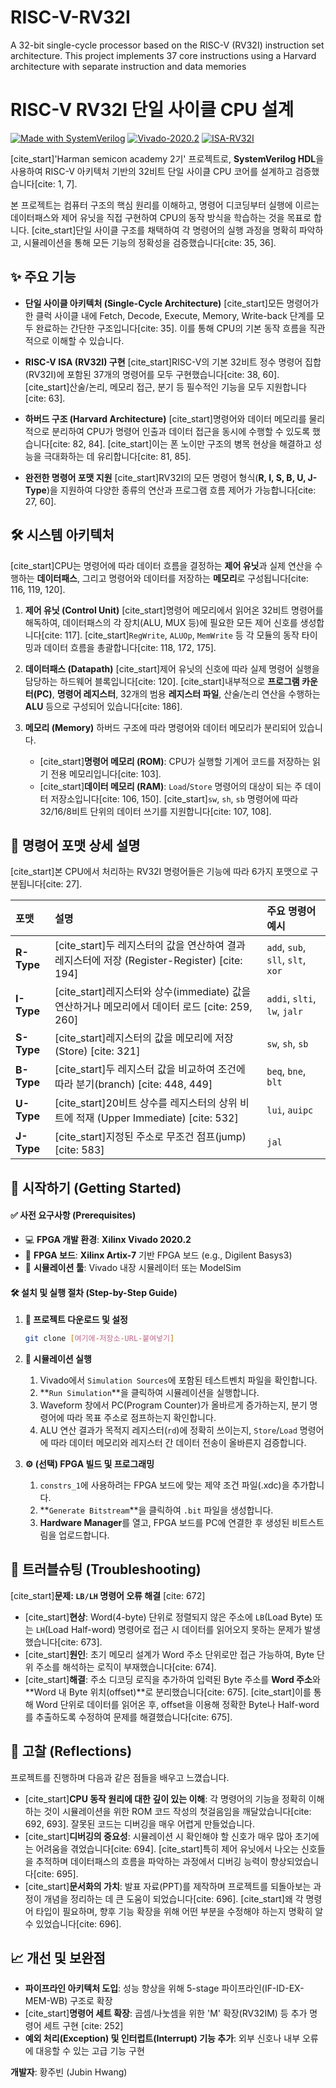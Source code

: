 # RISC-V-RV32I
A 32-bit single-cycle processor based on the RISC-V (RV32I) instruction set architecture. This project implements 37 core instructions using a Harvard architecture with separate instruction and data memories

# RISC-V RV32I 단일 사이클 CPU 설계

[![Made with SystemVerilog](https://img.shields.io/badge/Made%20with-SystemVerilog-1f425f.svg)](https://www.systemverilog.io/)
[![Vivado-2020.2](https://img.shields.io/badge/Vivado-2020.2-blue.svg)](https://www.xilinx.com/)
[![ISA-RV32I](https://img.shields.io/badge/ISA-RV32I-blue.svg)](https://riscv.org/technical/specifications/)

[cite_start]'Harman semicon academy 2기' 프로젝트로, **SystemVerilog HDL**을 사용하여 RISC-V 아키텍처 기반의 32비트 단일 사이클 CPU 코어를 설계하고 검증했습니다[cite: 1, 7].

본 프로젝트는 컴퓨터 구조의 핵심 원리를 이해하고, 명령어 디코딩부터 실행에 이르는 데이터패스와 제어 유닛을 직접 구현하여 CPU의 동작 방식을 학습하는 것을 목표로 합니다. [cite_start]단일 사이클 구조를 채택하여 각 명령어의 실행 과정을 명확히 파악하고, 시뮬레이션을 통해 모든 기능의 정확성을 검증했습니다[cite: 35, 36].

## ✨ 주요 기능

* **단일 사이클 아키텍처 (Single-Cycle Architecture)**
    [cite_start]모든 명령어가 한 클럭 사이클 내에 Fetch, Decode, Execute, Memory, Write-back 단계를 모두 완료하는 간단한 구조입니다[cite: 35]. 이를 통해 CPU의 기본 동작 흐름을 직관적으로 이해할 수 있습니다.

* **RISC-V ISA (RV32I) 구현**
    [cite_start]RISC-V의 기본 32비트 정수 명령어 집합(RV32I)에 포함된 37개의 명령어를 모두 구현했습니다[cite: 38, 60]. [cite_start]산술/논리, 메모리 접근, 분기 등 필수적인 기능을 모두 지원합니다[cite: 63].

* **하버드 구조 (Harvard Architecture)**
    [cite_start]명령어와 데이터 메모리를 물리적으로 분리하여 CPU가 명령어 인출과 데이터 접근을 동시에 수행할 수 있도록 했습니다[cite: 82, 84]. [cite_start]이는 폰 노이만 구조의 병목 현상을 해결하고 성능을 극대화하는 데 유리합니다[cite: 81, 85].

* **완전한 명령어 포맷 지원**
    [cite_start]RV32I의 모든 명령어 형식(**R, I, S, B, U, J-Type**)을 지원하여 다양한 종류의 연산과 프로그램 흐름 제어가 가능합니다[cite: 27, 60].

## 🛠️ 시스템 아키텍처

[cite_start]CPU는 명령어에 따라 데이터 흐름을 결정하는 **제어 유닛**과 실제 연산을 수행하는 **데이터패스**, 그리고 명령어와 데이터를 저장하는 **메모리**로 구성됩니다[cite: 116, 119, 120].

1.  **제어 유닛 (Control Unit)**
    [cite_start]명령어 메모리에서 읽어온 32비트 명령어를 해독하여, 데이터패스의 각 장치(ALU, MUX 등)에 필요한 모든 제어 신호를 생성합니다[cite: 117]. [cite_start]`RegWrite`, `ALUOp`, `MemWrite` 등 각 모듈의 동작 타이밍과 데이터 흐름을 총괄합니다[cite: 118, 172, 175].

2.  **데이터패스 (Datapath)**
    [cite_start]제어 유닛의 신호에 따라 실제 명령어 실행을 담당하는 하드웨어 블록입니다[cite: 120]. [cite_start]내부적으로 **프로그램 카운터(PC)**, **명령어 레지스터**, 32개의 범용 **레지스터 파일**, 산술/논리 연산을 수행하는 **ALU** 등으로 구성되어 있습니다[cite: 186].

3.  **메모리 (Memory)**
    하버드 구조에 따라 명령어와 데이터 메모리가 분리되어 있습니다.
    * [cite_start]**명령어 메모리 (ROM)**: CPU가 실행할 기계어 코드를 저장하는 읽기 전용 메모리입니다[cite: 103].
    * [cite_start]**데이터 메모리 (RAM)**: `Load`/`Store` 명령어의 대상이 되는 주 데이터 저장소입니다[cite: 106, 150]. [cite_start]`sw`, `sh`, `sb` 명령어에 따라 32/16/8비트 단위의 데이터 쓰기를 지원합니다[cite: 107, 108].

## 📖 명령어 포맷 상세 설명

[cite_start]본 CPU에서 처리하는 RV32I 명령어들은 기능에 따라 6가지 포맷으로 구분됩니다[cite: 27].

| 포맷       | 설명                                                                 | 주요 명령어 예시                  |
| :--------- | :------------------------------------------------------------------- | :-------------------------------- |
| **R-Type** | [cite_start]두 레지스터의 값을 연산하여 결과 레지스터에 저장 (Register-Register) [cite: 194] | `add`, `sub`, `sll`, `slt`, `xor`   |
| **I-Type** | [cite_start]레지스터와 상수(immediate) 값을 연산하거나 메모리에서 데이터 로드 [cite: 259, 260] | `addi`, `slti`, `lw`, `jalr`        |
| **S-Type** | [cite_start]레지스터의 값을 메모리에 저장 (Store) [cite: 321]                      | `sw`, `sh`, `sb`                  |
| **B-Type** | [cite_start]두 레지스터 값을 비교하여 조건에 따라 분기(branch) [cite: 448, 449]    | `beq`, `bne`, `blt`               |
| **U-Type** | [cite_start]20비트 상수를 레지스터의 상위 비트에 적재 (Upper Immediate) [cite: 532] | `lui`, `auipc`                    |
| **J-Type** | [cite_start]지정된 주소로 무조건 점프(jump) [cite: 583]                            | `jal`                             |


## 🚀 시작하기 (Getting Started)

#### ✅ 사전 요구사항 (Prerequisites)
* 💻 **FPGA 개발 환경**: **Xilinx Vivado 2020.2**
* 🤖 **FPGA 보드**: **Xilinx Artix-7** 기반 FPGA 보드 (e.g., Digilent Basys3)
* 🧪 **시뮬레이션 툴**: Vivado 내장 시뮬레이터 또는 ModelSim

#### 🛠️ 설치 및 실행 절차 (Step-by-Step Guide)

1.  **📂 프로젝트 다운로드 및 설정**
    ```bash
    git clone [여기에-저장소-URL-붙여넣기]
    ```

2.  **🧪 시뮬레이션 실행**
    1.  Vivado에서 `Simulation Sources`에 포함된 테스트벤치 파일을 확인합니다.
    2.  **`Run Simulation`**을 클릭하여 시뮬레이션을 실행합니다.
    3.  Waveform 창에서 PC(Program Counter)가 올바르게 증가하는지, 분기 명령어에 따라 목표 주소로 점프하는지 확인합니다.
    4.  ALU 연산 결과가 목적지 레지스터(`rd`)에 정확히 쓰이는지, `Store`/`Load` 명령어에 따라 데이터 메모리와 레지스터 간 데이터 전송이 올바른지 검증합니다.

3.  **⚙️ (선택) FPGA 빌드 및 프로그래밍**
    1.  `constrs_1`에 사용하려는 FPGA 보드에 맞는 제약 조건 파일(.xdc)을 추가합니다.
    2.  **`Generate Bitstream`**을 클릭하여 `.bit` 파일을 생성합니다.
    3.  **Hardware Manager**를 열고, FPGA 보드를 PC에 연결한 후 생성된 비트스트림을 업로드합니다.

## 🔧 트러블슈팅 (Troubleshooting)

[cite_start]**문제: `LB/LH` 명령어 오류 해결** [cite: 672]
* [cite_start]**현상**: Word(4-byte) 단위로 정렬되지 않은 주소에 `LB`(Load Byte) 또는 `LH`(Load Half-word) 명령어로 접근 시 데이터를 읽어오지 못하는 문제가 발생했습니다[cite: 673].
* [cite_start]**원인**: 초기 메모리 설계가 Word 주소 단위로만 접근 가능하여, Byte 단위 주소를 해석하는 로직이 부재했습니다[cite: 674].
* [cite_start]**해결**: 주소 디코딩 로직을 추가하여 입력된 Byte 주소를 **Word 주소**와 **Word 내 Byte 위치(offset)**로 분리했습니다[cite: 675]. [cite_start]이를 통해 Word 단위로 데이터를 읽어온 후, offset을 이용해 정확한 Byte나 Half-word를 추출하도록 수정하여 문제를 해결했습니다[cite: 675].

## 🤔 고찰 (Reflections)

프로젝트를 진행하며 다음과 같은 점들을 배우고 느꼈습니다.
* [cite_start]**CPU 동작 원리에 대한 깊이 있는 이해**: 각 명령어의 기능을 정확히 이해하는 것이 시뮬레이션을 위한 ROM 코드 작성의 첫걸음임을 깨달았습니다[cite: 692, 693]. 잘못된 코드는 디버깅을 매우 어렵게 만들었습니다.
* [cite_start]**디버깅의 중요성**: 시뮬레이션 시 확인해야 할 신호가 매우 많아 초기에는 어려움을 겪었습니다[cite: 694]. [cite_start]특히 제어 유닛에서 나오는 신호들을 추적하며 데이터패스의 흐름을 파악하는 과정에서 디버깅 능력이 향상되었습니다[cite: 695].
* [cite_start]**문서화의 가치**: 발표 자료(PPT)를 제작하며 프로젝트를 되돌아보는 과정이 개념을 정리하는 데 큰 도움이 되었습니다[cite: 696]. [cite_start]왜 각 명령어 타입이 필요하며, 향후 기능 확장을 위해 어떤 부분을 수정해야 하는지 명확히 알 수 있었습니다[cite: 696].

## 📈 개선 및 보완점
* **파이프라인 아키텍처 도입**: 성능 향상을 위해 5-stage 파이프라인(IF-ID-EX-MEM-WB) 구조로 확장
* [cite_start]**명령어 세트 확장**: 곱셈/나눗셈을 위한 'M' 확장(RV32IM) 등 추가 명령어 세트 구현 [cite: 252]
* **예외 처리(Exception) 및 인터럽트(Interrupt) 기능 추가**: 외부 신호나 내부 오류에 대응할 수 있는 고급 기능 구현


**개발자**: 황주빈 (Jubin Hwang)
